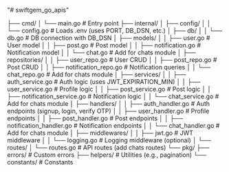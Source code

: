 "# swiftgem_go_apis" 

├── cmd/
│   └── main.go              # Entry point
├── internal/
│   ├── config/
│   │   └── config.go        # Loads .env (uses PORT, DB_DSN, etc.)
│   ├── db/
│   │   └── db.go            # DB connection with DB_DSN
│   ├── models/
│   │   ├── user.go          # User model
│   │   ├── post.go          # Post model
│   │   ├── notification.go  # Notification model
│   │   └── chat.go          # Add for chats module
│   ├── repositories/
│   │   ├── user_repo.go     # User CRUD
│   │   ├── post_repo.go     # Post CRUD
│   │   ├── notification_repo.go # Notification queries
│   │   └── chat_repo.go     # Add for chats module
│   ├── services/
│   │   ├── auth_service.go  # Auth logic (uses JWT_EXPIRATION_MIN)
│   │   ├── user_service.go  # Profile logic
│   │   ├── post_service.go  # Post logic
│   │   ├── notification_service.go # Notification logic
│   │   └── chat_service.go  # Add for chats module
│   ├── handlers/
│   │   ├── auth_handler.go  # Auth endpoints (signup, login, verify OTP)
│   │   ├── user_handler.go  # Profile endpoints
│   │   ├── post_handler.go  # Post endpoints
│   │   ├── notification_handler.go # Notification endpoints
│   │   └── chat_handler.go  # Add for chats module
│   ├── middlewares/
│   │   ├── jwt.go           # JWT middleware
│   │   └── logging.go       # Logging middleware (optional)
│   └── routes/
│       └── routes.go        # API routes (add chats routes)
└── pkg/
    ├── errors/              # Custom errors
    ├── helpers/             # Utilities (e.g., pagination)
    └── constants/           # Constants